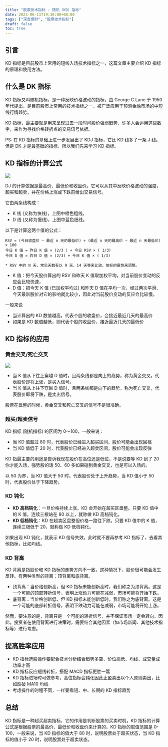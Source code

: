 ```yaml
---
title: "股票技术指标 - 随机（KD）指标"
date: 2023-06-11T19:30:00+08:00
tags: ["深度理财", "股票技术指标"]
draft: false
toc: true
---
```


## 引言

KD 指标是目前股市上常用的短线入场技术指标之一，这篇文章主要介绍 KD 指标的原理和使用方法。

## 什么是 DK 指标

KD 指标又叫随机指标，是一种反映价格波动的指标，由 George C.Lane 于 1950 年代提出，是目前股市上常用的技术指标之一，被广泛应用于预测金融市场的中短线行情趋势。

KD 指标，最主要就是用来呈现过去一段时间股价强弱趋势、许多人会运用这些数字，来作为寻找价格转折点的交易讯号依据。

PS: 在 KD 指标的基础上进一步发展出了 KDJ 指标，它比 KD 线多了一条 J 线。但是 DK 才是最基础的指标，所以我们先来学习 KD 指标。

## KD 指标的计算公式

![](https://img.forecho.com/fIp7yU.png)

<!--more-->

DJ 的计算依据是最高价、最低价和收盘价。它可以从其中反映价格波动的强度，超买和超卖，并在价格上涨或下跌前给出交易信号。

它由两条线构成：

- K 线 (又称为快线)，上图中橙色粗线。
- D 线 (又称为慢线)，上图中蓝色细线。

以下是计算这两个值的公式：

```
RSV = (今日收盘价 – 最近 n 天的最低价) ÷ (最近 n 天的最高价 – 最近 n 天最低价) × 100
今日 K 值 = 昨日 K 值 × (2/3 ) + 今日 RSV × ( 1/3)
今日 D 值 = 昨日 D 值 × (2/3) + 今日 K 值 × ( 1/3)

* RSV 中的 N 天，常见天数有以 9 天、14 天等来比较，依标的属性来调整。
```

- K 值：把今天股价算出的 RSV 和昨天 K 值取加权平均，对当前股价变动的反应会比较快速，
- D 值：把今天 K 值 (已加权平均过) 和昨天 D 值在平均一次，经过两次平滑、今天最新股价对它的影响就比较小，因此对当前股价变动的反应会比较慢。

一般来说

- 当计算出的 KD 数值越高，代表个股的收盘价，会接近最近几天的最高价
- 如果是 KD 数值越低，则代表个股的收盘价，接近最近几天的最低价

## KD 指标的应用

### 黄金交叉/死亡交叉

![](https://img.forecho.com/ktgBus.png)

- 当 K 值从下往上穿越 D 值时，且两条线都是向上的趋势，称为黄金交叉，代表股价即将上涨，是买入信号。
- 当 K 值从上往下穿越 D 值时，且两条线都是向下的趋势，称为死亡交叉，代表股价即将下跌，是卖出信号。

股票在盘整的时候，黄金交叉和死亡交叉的信号不是很准确。

### 超买/超卖信号

KD 指标 (随机指标) 的区间为 0～100，一般来说：

- 当 KD 值超过 80 时，代表股价已经进入超买区间，股价可能会出现回档
- 当 KD 值低于 20 时，代表股价已经进入超卖区间，股价可能会出现反弹

KD 指最主要的用途是告诉我现在股价在高位还是低位，不是说要等 KD 到了 20 你才能入场，强势股的话 50、60 多如果碰到黄金交叉，也是可以入场的。

以 50 为界，当 KD 值大于 50 时，代表股价处于上升趋势，当 KD 值小于 50 时，代表股价处于下降趋势。

### KD 钝化

- **KD 高档钝化**：一旦价格持续上涨，KD 会开始在超买区盘整。只要 KD 值中的 K 值，连续三根站在 80 以上，就称做 KD 高档钝化。
- **KD 低档钝化**：KD 在超卖区盘整但价格一路往下跌。只要 KD 值中的 K 值，连续三根低于 20，就称做 KD 低档钝化。

如果出现 KD 钝化，就表示 KD 信号失效，此时就不要再参考 KD 指标了，去看其他指标，比如均线。

### KD 背离

KD 背离是指股价和 KD 指标的走势方向不一致，这种情况下，股价很可能会发生反转。有两种类型的背离：顶背离和底背离。

- 顶背离：当价格创新高，但 KD 指标未能创新高时，我们称之为顶背离。这是一个可能的顶部转折信号，表明上涨动力可能在减弱，市场可能将开始下跌。
- 底背离：当价格创新低，但 KD 指标未能创新低时，我们称之为底背离。这是一个可能的底部转折信号，表明下跌动力可能在减弱，市场可能将开始上涨。

然而，要注意的是，背离只是一个可能的转折信号，并不保证市场一定会转向。因此，投资者在使用背离进行决策时，需要结合其他因素（如市场新闻、其他技术指标等）进行考虑。

## 提高胜率应用

- KD 指标选股操作要配合技术分析结合趋势多空、价位高低、均线、成交量成功率才高
- KD 指标反应短线转折，搭配 MACD 指标更胜一篙
- KD 指标进场时可做参考，高位指标会钝化因此止盈卖出以个人原则卖出，比如跌破 MA10 均线
- 考虑操作的时程不同，一样要看短、中、长期的 KD 指标趋势

## 总结

KD 指标是一种超买超卖指标，它的作用是判断股票的买卖时机，KD 指标的计算公式是根据股票的最高价、最低价和收盘价来计算的，KD 指标的取值范围是 0-100，一般来说，当 KD 指标的值大于 80 时，说明股票处于超买状态，当 KD 指标的值小于 20 时，说明股票处于超卖状态。